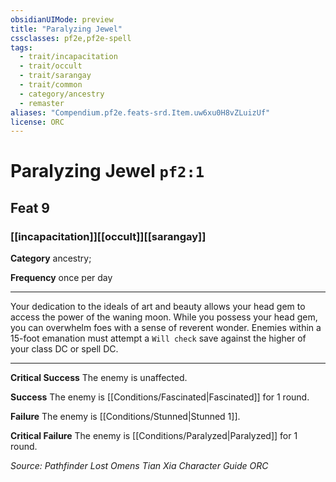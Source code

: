 ```yaml
---
obsidianUIMode: preview
title: "Paralyzing Jewel"
cssclasses: pf2e,pf2e-spell
tags:
  - trait/incapacitation
  - trait/occult
  - trait/sarangay
  - trait/common
  - category/ancestry
  - remaster
aliases: "Compendium.pf2e.feats-srd.Item.uw6xu0H8vZLuizUf"
license: ORC
---
```

# Paralyzing Jewel `pf2:1`
## Feat 9
### [[incapacitation]][[occult]][[sarangay]]

**Category** ancestry; 




**Frequency** once per day

* * *

Your dedication to the ideals of art and beauty allows your head gem to access the power of the waning moon. While you possess your head gem, you can overwhelm foes with a sense of reverent wonder. Enemies within a 15-foot emanation must attempt a `Will check` save against the higher of your class DC or spell DC.

* * *

**Critical Success** The enemy is unaffected.

**Success** The enemy is [[Conditions/Fascinated|Fascinated]] for 1 round.

**Failure** The enemy is [[Conditions/Stunned|Stunned 1]].

**Critical Failure** The enemy is [[Conditions/Paralyzed|Paralyzed]] for 1 round.

*Source: Pathfinder Lost Omens Tian Xia Character Guide*
*ORC*